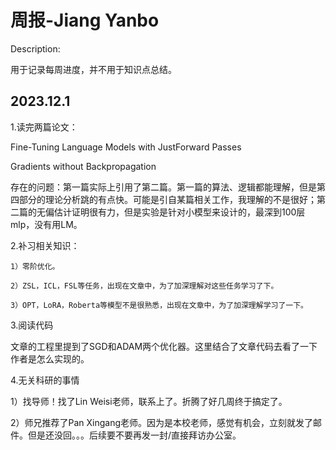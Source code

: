 # 周报-Jiang Yanbo

Description:

用于记录每周进度，并不用于知识点总结。

## 2023.12.1

1.读完两篇论文：

Fine-Tuning Language Models with JustForward Passes

Gradients without Backpropagation

存在的问题：第一篇实际上引用了第二篇。第一篇的算法、逻辑都能理解，但是第四部分的理论分析跳的有点快。可能是引自某篇相关工作，我理解的不是很好；第二篇的无偏估计证明很有力，但是实验是针对小模型来设计的，最深到100层mlp，没有用LM。

2.补习相关知识：

    1）零阶优化。

    2）ZSL，ICL，FSL等任务，出现在文章中，为了加深理解对这些任务学习了下。

    3）OPT，LoRA，Roberta等模型不是很熟悉，出现在文章中，为了加深理解学习了一下。

3.阅读代码

文章的工程里提到了SGD和ADAM两个优化器。这里结合了文章代码去看了一下作者是怎么实现的。

4.无关科研的事情

1）找导师！找了Lin Weisi老师，联系上了。折腾了好几周终于搞定了。

2）师兄推荐了Pan Xingang老师。因为是本校老师，感觉有机会，立刻就发了邮件。但是还没回。。。后续要不要再发一封/直接拜访办公室。
